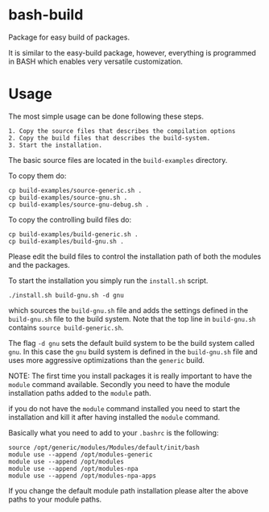 
bash-build
==========

Package for easy build of packages.

It is similar to the easy-build package, however, everything
is programmed in BASH which enables very versatile customization.


Usage
=====

The most simple usage can be done following these steps.

    1. Copy the source files that describes the compilation options
    2. Copy the build files that describes the build-system.
    3. Start the installation.

The basic source files are located in the `build-examples` directory.

To copy them do:

    cp build-examples/source-generic.sh .
    cp build-examples/source-gnu.sh .
    cp build-examples/source-gnu-debug.sh .

To copy the controlling build files do:

    cp build-examples/build-generic.sh .
    cp build-examples/build-gnu.sh .

Please edit the build files to control the installation path of
both the modules and the packages.

To start the installation you simply run the `install.sh` script.

    ./install.sh build-gnu.sh -d gnu

which sources the `build-gnu.sh` file and adds the settings defined in the
`build-gnu.sh` file to the build system. Note that the top line in `build-gnu.sh`
contains `source build-generic.sh`.

The flag `-d gnu` sets the default build system to be the build system called `gnu`.
In this case the `gnu` build system is defined in the `build-gnu.sh` file and
uses more aggressive optimizations than the `generic` build.

NOTE:
The first time you install packages it is really important to have the
`module` command available. Secondly you need to have the module installation
paths added to the `module` path.

if you do not have the `module` command installed you need to start the
installation and kill it after having installed the `module` command.

Basically what you need to add to your `.bashrc` is the following:

    source /opt/generic/modules/Modules/default/init/bash
    module use --append /opt/modules-generic
    module use --append /opt/modules
    module use --append /opt/modules-npa
    module use --append /opt/modules-npa-apps

If you change the default module path installation please alter
the above paths to your module paths.

